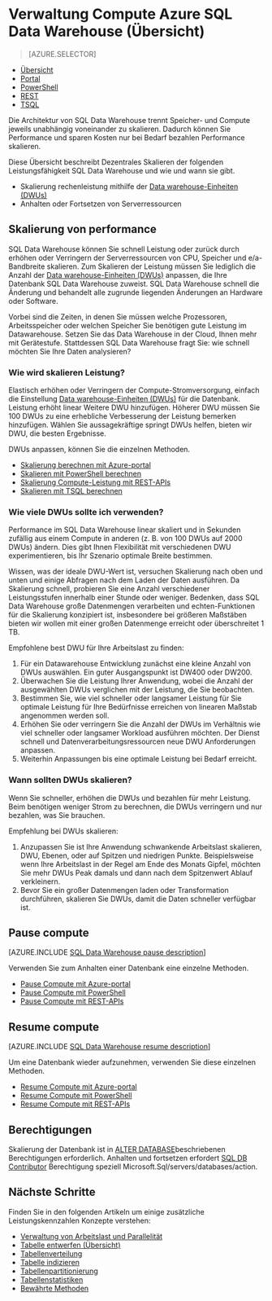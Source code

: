 <properties
   pageTitle="Verwaltung Compute Azure SQL Data Warehouse (Übersicht) | Microsoft Azure"
   description="Performance-Skalierung in Azure SQL Data Warehouse-Funktionen. Skalierung von DWUs anpassen oder anhalten und Fortsetzen von computeressourcen, um Kosten zu sparen."
   services="sql-data-warehouse"
   documentationCenter="NA"
   authors="barbkess"
   manager="barbkess"
   editor=""/>

<tags
   ms.service="sql-data-warehouse"
   ms.devlang="NA"
   ms.topic="article"
   ms.tgt_pltfrm="NA"
   ms.workload="data-services"
   ms.date="09/03/2016"
   ms.author="barbkess;sonyama"/>

# <a name="manage-compute-power-in-azure-sql-data-warehouse-overview"></a>Verwaltung Compute Azure SQL Data Warehouse (Übersicht)

> [AZURE.SELECTOR]
- [Übersicht](sql-data-warehouse-manage-compute-overview.md)
- [Portal](sql-data-warehouse-manage-compute-portal.md)
- [PowerShell](sql-data-warehouse-manage-compute-powershell.md)
- [REST](sql-data-warehouse-manage-compute-rest-api.md)
- [TSQL](sql-data-warehouse-manage-compute-tsql.md)

Die Architektur von SQL Data Warehouse trennt Speicher- und Compute jeweils unabhängig voneinander zu skalieren. Dadurch können Sie Performance und sparen Kosten nur bei Bedarf bezahlen Performance skalieren. 

Diese Übersicht beschreibt Dezentrales Skalieren der folgenden Leistungsfähigkeit SQL Data Warehouse und wie und wann sie gibt. 

- Skalierung rechenleistung mithilfe der [Data warehouse-Einheiten (DWUs)][]
- Anhalten oder Fortsetzen von Serverressourcen

<a name="scale-performance-bk"></a>

## <a name="scale-performance"></a>Skalierung von performance

SQL Data Warehouse können Sie schnell Leistung oder zurück durch erhöhen oder Verringern der Serverressourcen von CPU, Speicher und e/a-Bandbreite skalieren. Zum Skalieren der Leistung müssen Sie lediglich die Anzahl der [Data warehouse-Einheiten (DWUs)][] anpassen, die Ihre Datenbank SQL Data Warehouse zuweist. SQL Data Warehouse schnell die Änderung und behandelt alle zugrunde liegenden Änderungen an Hardware oder Software.

Vorbei sind die Zeiten, in denen Sie müssen welche Prozessoren, Arbeitsspeicher oder welchen Speicher Sie benötigen gute Leistung im Datawarehouse. Setzen Sie das Data Warehouse in der Cloud, Ihnen mehr mit Gerätestufe. Stattdessen SQL Data Warehouse fragt Sie: wie schnell möchten Sie Ihre Daten analysieren? 

### <a name="how-do-i-scale-performance"></a>Wie wird skalieren Leistung?

Elastisch erhöhen oder Verringern der Compute-Stromversorgung, einfach die Einstellung [Data warehouse-Einheiten (DWUs)][] für die Datenbank. Leistung erhöht linear Weitere DWU hinzufügen.  Höherer DWU müssen Sie 100 DWUs zu eine erhebliche Verbesserung der Leistung bemerken hinzufügen. Wählen Sie aussagekräftige springt DWUs helfen, bieten wir DWU, die besten Ergebnisse.
 
DWUs anpassen, können Sie die einzelnen Methoden.

- [Skalierung berechnen mit Azure-portal][]
- [Skalieren mit PowerShell berechnen][]
- [Skalierung Compute-Leistung mit REST-APIs][]
- [Skalieren mit TSQL berechnen][]

### <a name="how-many-dwus-should-i-use"></a>Wie viele DWUs sollte ich verwenden?
 
Performance im SQL Data Warehouse linear skaliert und in Sekunden zufällig aus einem Compute in anderen (z. B. von 100 DWUs auf 2000 DWUs) ändern. Dies gibt Ihnen Flexibilität mit verschiedenen DWU experimentieren, bis Ihr Szenario optimale Breite bestimmen.

Wissen, was der ideale DWU-Wert ist, versuchen Skalierung nach oben und unten und einige Abfragen nach dem Laden der Daten ausführen. Da Skalierung schnell, probieren Sie eine Anzahl verschiedener Leistungsstufen innerhalb einer Stunde oder weniger. Bedenken, dass SQL Data Warehouse große Datenmengen verarbeiten und echten-Funktionen für die Skalierung konzipiert ist, insbesondere bei größeren Maßstäben bieten wir wollen mit einer großen Datenmenge erreicht oder überschreitet 1 TB.

Empfohlene best DWU für Ihre Arbeitslast zu finden:

1. Für ein Datawarehouse Entwicklung zunächst eine kleine Anzahl von DWUs auswählen.  Ein guter Ausgangspunkt ist DW400 oder DW200.
2. Überwachen Sie die Leistung Ihrer Anwendung, wobei die Anzahl der ausgewählten DWUs verglichen mit der Leistung, die Sie beobachten.
3. Bestimmen Sie, wie viel schneller oder langsamer Leistung für Sie optimale Leistung für Ihre Bedürfnisse erreichen von linearen Maßstab angenommen werden soll.
4. Erhöhen Sie oder verringern Sie die Anzahl der DWUs im Verhältnis wie viel schneller oder langsamer Workload ausführen möchten. Der Dienst schnell und Datenverarbeitungsressourcen neue DWU Anforderungen anpassen.
5. Weiterhin Anpassungen bis eine optimale Leistung bei Bedarf erreicht.

### <a name="when-should-i-scale-dwus"></a>Wann sollten DWUs skalieren?

Wenn Sie schneller, erhöhen die DWUs und bezahlen für mehr Leistung.  Beim benötigen weniger Strom zu berechnen, die DWUs verringern und nur bezahlen, was Sie brauchen. 

Empfehlung bei DWUs skalieren:

1. Anzupassen Sie ist Ihre Anwendung schwankende Arbeitslast skalieren, DWU, Ebenen, oder auf Spitzen und niedrigen Punkte. Beispielsweise wenn Ihre Arbeitslast in der Regel am Ende des Monats Gipfel, möchten Sie mehr DWUs Peak damals und dann nach dem Spitzenwert Ablauf verkleinern.
2. Bevor Sie ein großer Datenmengen laden oder Transformation durchführen, skalieren Sie DWUs, damit die Daten schneller verfügbar ist.

<a name="pause-compute-bk"></a>

## <a name="pause-compute"></a>Pause compute

[AZURE.INCLUDE [SQL Data Warehouse pause description](../../includes/sql-data-warehouse-pause-description.md)]

Verwenden Sie zum Anhalten einer Datenbank eine einzelne Methoden.

- [Pause Compute mit Azure-portal][]
- [Pause Compute mit PowerShell][]
- [Pause Compute mit REST-APIs][]

<a name="resume-compute-bk"></a>

## <a name="resume-compute"></a>Resume compute

[AZURE.INCLUDE [SQL Data Warehouse resume description](../../includes/sql-data-warehouse-resume-description.md)]

Um eine Datenbank wieder aufzunehmen, verwenden Sie diese einzelnen Methoden.

- [Resume Compute mit Azure-portal][]
- [Resume Compute mit PowerShell][]
- [Resume Compute mit REST-APIs][]

## <a name="permissions"></a>Berechtigungen

Skalierung der Datenbank ist in [ALTER DATABASE][]beschriebenen Berechtigungen erforderlich.  Anhalten und fortsetzen erfordert [SQL DB Contributor][] Berechtigung speziell Microsoft.Sql/servers/databases/action.

<a name="next-steps-bk"></a>

## <a name="next-steps"></a>Nächste Schritte
Finden Sie in den folgenden Artikeln um einige zusätzliche Leistungskennzahlen Konzepte verstehen:

- [Verwaltung von Arbeitslast und Parallelität][]
- [Tabelle entwerfen (Übersicht)][]
- [Tabellenverteilung][]
- [Tabelle indizieren][]
- [Tabellenpartitionierung][]
- [Tabellenstatistiken][]
- [Bewährte Methoden][]

<!--Image reference-->

<!--Article references-->
[Data warehouse-Einheiten (DWUs)]: ./sql-data-warehouse-overview-what-is.md#data-warehouse-units

[Skalierung berechnen mit Azure-portal]: ./sql-data-warehouse-manage-compute-portal.md#scale-compute-bk
[Skalieren mit PowerShell berechnen]: ./sql-data-warehouse-manage-compute-powershell.md#scale-compute-bk
[Skalierung Compute-Leistung mit REST-APIs]: ./sql-data-warehouse-manage-compute-rest-api.md#scale-compute-bk
[Skalieren mit TSQL berechnen]: ./sql-data-warehouse-manage-compute-tsql.md#scale-compute-bk

[capacity limits]: ./sql-data-warehouse-service-capacity-limits.md

[Pause Compute mit Azure-portal]:  ./sql-data-warehouse-manage-compute-portal.md#pause-compute-bk
[Pause Compute mit PowerShell]: ./sql-data-warehouse-manage-compute-powershell.md#pause-compute-bk
[Pause Compute mit REST-APIs]: ./sql-data-warehouse-manage-compute-rest-api.md#pause-compute-bk

[Resume Compute mit Azure-portal]:  ./sql-data-warehouse-manage-compute-portal.md#resume-compute-bk
[Resume Compute mit PowerShell]: ./sql-data-warehouse-manage-compute-powershell.md#resume-compute-bk
[Resume Compute mit REST-APIs]: ./sql-data-warehouse-manage-compute-rest-api.md#resume-compute-bk

[Verwaltung von Arbeitslast und Parallelität]: ./sql-data-warehouse-develop-concurrency.md
[Tabelle entwerfen (Übersicht)]: ./sql-data-warehouse-tables-overview.md
[Tabellenverteilung]: ./sql-data-warehouse-tables-distribute.md
[Tabelle indizieren]: ./sql-data-warehouse-tables-index.md
[Tabellenpartitionierung]: ./sql-data-warehouse-tables-partition.md
[Tabellenstatistiken]: ./sql-data-warehouse-tables-statistics.md
[Bewährte Methoden]: ./sql-data-warehouse-best-practices.md 
[development overview]: ./sql-data-warehouse-overview-develop.md

[SQL DB Contributor]: ../active-directory/role-based-access-built-in-roles.md#sql-db-contributor

<!--MSDN references-->
[ALTER DATABASE]: https://msdn.microsoft.com/library/mt204042.aspx

<!--Other Web references-->
[Azure portal]: http://portal.azure.com/
